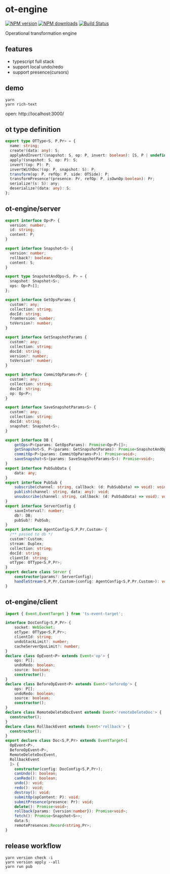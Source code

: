 # ot-engine

[![NPM version](https://badge.fury.io/js/ot-engine.png)](http://badge.fury.io/js/ot-engine)
[![NPM downloads](http://img.shields.io/npm/dm/ot-engine.svg)](https://npmjs.org/package/ot-engine)
[![Build Status](https://app.travis-ci.com/yiminghe/ot-engine.svg?branch=main)](https://app.travis-ci.com/github/yiminghe/ot-engine)

Operational transformation engine

## features

- typescript full stack
- support local undo/redo
- support presence(cursors)

## demo

```
yarn
yarn rich-text
```

open: http://localhost:3000/

## ot type definition

```ts
export type OTType<S, P,Pr> = {
  name: string;
  create?(data: any): S;
  applyAndInvert?(snapshot: S, op: P, invert: boolean): [S, P | undefined];
  apply?(snapshot: S, op: P): S;
  invert?(op: P): P;
  invertWithDoc?(op: P, snapshot: S): P;
  transform(op: P, refOp: P, side: OTSide): P;
  transformPresence?(presence: Pr, refOp: P, isOwnOp:boolean): Pr;
  serialize?(s: S): any;
  deserialize?(data: any): S;
};
```

## ot-engine/server

```ts
export interface Op<P> {
  version: number;
  id: string;
  content: P;
}

export interface Snapshot<S> {
  version: number;
  rollback?: boolean;
  content: S;
}

export type SnapshotAndOps<S, P> = {
  snapshot: Snapshot<S>;
  ops: Op<P>[];
};

export interface GetOpsParams {
  custom?: any;
  collection: string;
  docId: string;
  fromVersion: number;
  toVersion?: number;
}

export interface GetSnapshotParams {
  custom?: any;
  collection: string;
  docId: string;
  version?: number;
  toVersion?: number;
}

export interface CommitOpParams<P> {
  custom?: any;
  collection: string;
  docId: string;
  op: Op<P>;
}

export interface SaveSnapshotParams<S> {
  custom?: any;
  collection: string;
  docId: string;
  snapshot: Snapshot<S>;
}

export interface DB {
    getOps<P>(params: GetOpsParams): Promise<Op<P>[]>;
    getSnapshot<S, P>(params: GetSnapshotParams): Promise<SnapshotAndOps<S, P> | undefined>;
    commitOp<P>(params: CommitOpParams<P>): Promise<void>;
    saveSnapshot<S>(params: SaveSnapshotParams<S>): Promise<void>;
}
export interface PubSubData {
    data: any;
}
export interface PubSub {
    subscribe(channel: string, callback: (d: PubSubData) => void): void;
    publish(channel: string, data: any): void;
    unsubscribe(channel: string, callback: (d: PubSubData) => void): void;
}
export interface ServerConfig {
    saveInterval?: number;
    db?: DB;
    pubSub?: PubSub;
}
export interface AgentConfig<S,P,Pr,Custom> {
  /** passed to db */
  custom?:Custom;
  stream: Duplex;
  collection: string;
  docId: string;
  clientId: string;
  otType: OTType<S,P,Pr>;
}
export declare class Server {
    constructor(params?: ServerConfig);
    handleStream<S,P,Pr,Custom>(config: AgentConfig<S,P,Pr,Custom>): void;
}
```

## ot-engine/client

```ts
import { Event,EventTarget } from 'ts-event-target';

interface DocConfig<S,P,Pr> {
    socket: WebSocket;
    otType: OTType<S,P,Pr>;
    clientId: string;
    undoStackLimit?: number;
    cacheServerOpsLimit?: number;
}
declare class OpEvent<P> extends Event<'op'> {
    ops: P[];
    undoRedo: boolean;
    source: boolean;
    constructor();
}
declare class BeforeOpEvent<P> extends Event<'beforeOp'> {
    ops: P[];
    undoRedo: boolean;
    source: boolean;
    constructor();
}
declare class RemoteDeleteDocEvent extends Event<'remoteDeleteDoc'> {
  constructor();
}
declare class RollbackEvent extends Event<'rollback'> {
  constructor();
}
export declare class Doc<S,P,Pr> extends EventTarget<[
  OpEvent<P>,
  BeforeOpEvent<P>,
  RemoteDeleteDocEvent,
  RollbackEvent
  ]> {
    constructor(config: DocConfig<S,P,Pr>);
    canUndo(): boolean;
    canRedo(): boolean;
    undo(): void;
    redo(): void;
    destroy(): void;
    submitOp(opContent: P): void;
    submitPresence(presence: Pr): void;
    delete(): Promise<void>;
    rollback(params: {version:number}): Promise<void>;
    fetch(): Promise<Snapshot<S>>;
    data:S;
    remotePresences:Record<string,Pr>;
}
```

## release workflow

```
yarn version check -i
yarn version apply --all
yarn run pub
```